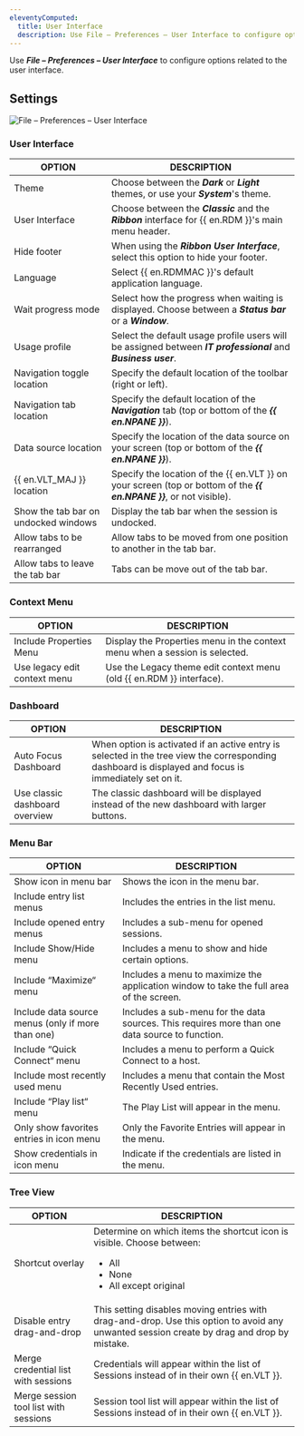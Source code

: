 ```yaml
---
eleventyComputed:
  title: User Interface
  description: Use File – Preferences – User Interface to configure options related to the user interface.
---
```

Use ***File – Preferences – User Interface*** to configure options related to the user interface. 

## Settings 

![File – Preferences – User Interface](https://webdevolutions.azureedge.net/docs/en/rdm/mac/RDMMac2091.png) 

### User Interface 

| OPTION                    | DESCRIPTION |
|---------------------------|-------------|
| Theme                     | Choose between the **_Dark_** or **_Light_** themes, or use your **_System_**'s theme. |
| User Interface            | Choose between the **_Classic_** and the **_Ribbon_** interface for {{ en.RDM }}'s main menu header. |
| Hide footer               | When using the **_Ribbon User Interface_**, select this option to hide your footer. |
| Language                  | Select {{ en.RDMMAC }}'s default application language. |
| Wait progress mode        | Select how the progress when waiting is displayed. Choose between a **_Status bar_** or a **_Window_**. |
| Usage profile             | Select the default usage profile users will be assigned between **_IT professional_** and **_Business user_**.|
| Navigation toggle location| Specify the default location of the toolbar (right or left). |
| Navigation tab location   | Specify the default location of the **_Navigation_** tab (top or bottom of the **_{{ en.NPANE }}_**).|
| Data source location      | Specify the location of the data source on your screen (top or bottom of the **_{{ en.NPANE }}_**). |
| {{ en.VLT_MAJ }} location | Specify the location of the {{ en.VLT }} on your screen (top or bottom of the **_{{ en.NPANE }}_**, or not visible).|
| Show the tab bar on undocked windows | Display the tab bar when the session is undocked. |
| Allow tabs to be rearranged | Allow tabs to be moved from one position to another in the tab bar. |
| Allow tabs to leave the tab bar | Tabs can be move out of the tab bar. |

### Context Menu 

| OPTION                      | DESCRIPTION |
|-----------------------------|-------------|
| Include Properties Menu     | Display the Properties menu in the context menu when a session is selected. |
| Use legacy edit context menu | Use the Legacy theme edit context menu (old {{ en.RDM }} interface). |

### Dashboard 

| OPTION                     | DESCRIPTION |
|----------------------------|-------------|
| Auto Focus Dashboard       | When option is activated if an active entry is selected in the tree view the corresponding dashboard is displayed and focus is immediately set on it. |
| Use classic dashboard overview | The classic dashboard will be displayed instead of the new dashboard with larger buttons. |

### Menu Bar 

| OPTION                                   | DESCRIPTION |
|------------------------------------------|-------------|
| Show icon in menu bar                    | Shows the icon in the menu bar. |
| Include entry list menus                 | Includes the entries in the list menu. |
| Include opened entry menus               | Includes a sub-menu for opened sessions. |
| Include Show/Hide menu                   | Includes a menu to show and hide certain options. |
| Include “Maximize“ menu                  | Includes a menu to maximize the application window to take the full area of the screen.|
| Include data source menus (only if more than one) | Includes a sub-menu for the data sources. This requires more than one data source to function. |
| Include “Quick Connect“ menu             | Includes a menu to perform a Quick Connect to a host. |
| Include most recently used menu          | Includes a menu that contain the Most Recently Used entries. |
| Include “Play list“ menu                 | The Play List will appear in the menu. |
| Only show favorites entries in icon menu | Only the Favorite Entries will appear in the menu. |
| Show credentials in icon menu            | Indicate if the credentials are listed in the menu. |

### Tree View 

| OPTION                         | DESCRIPTION |
|--------------------------------|-------------|
| Shortcut overlay               | Determine on which items the shortcut icon is visible. Choose between:<ul><li>All</li><li> None</li><li> All except original</li></ul>                              |
| Disable entry drag-and-drop    | This setting disables moving entries with drag-and-drop. Use this option to avoid any unwanted session create by drag and drop by mistake. |
| Merge credential list with sessions | Credentials will appear within the list of Sessions instead of in their own {{ en.VLT }}. |
| Merge session tool list with sessions | Session tool list will appear within the list of Sessions instead of in their own {{ en.VLT }}. |
